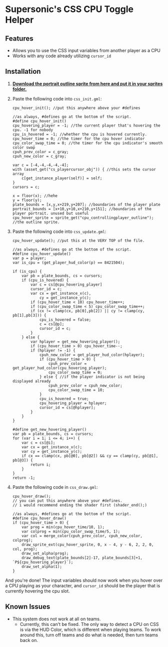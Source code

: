 # Supersonic's CSS CPU Toggle Helper

## Features

- Allows you to use the CSS input variables from another player as a CPU
- Works with any code already utilizing `cursor_id`

## Installation

1. [**Download the portrait outline sprite from here and put it in your sprites folder.**](https://drive.google.com/uc?export=download&id=1xgI92GjiiGxiPSzHy8KAxSSK38wREcBD)

2. Paste the following code into `css_init.gml`:

    ```gml
    cpu_hover_init(); //put this anywhere above your #defines

    //as always, #defines go at the bottom of the script.
    #define cpu_hover_init()
    cpu_hovering_player = -1; //the current player that's hovering the cpu. -1 for nobody
    cpu_is_hovered = -1; //whether the cpu is hovered currently.
    cpu_hover_time = 0; //the timer for the cpu hover indicator
    cpu_color_swap_time = 0; //the timer for the cpu indicator's smooth color swap
    cpuh_prev_color = c_gray;
    cpuh_new_color = c_gray;

    var c = [-4,-4,-4,-4,-4];
    with (asset_get("cs_playercursor_obj")) { //this sets the cursor array
        c[get_instance_player(self)] = self;
    }
    cursors = c;

    x = floor(x); //hehe
    y = floor(y);
    plate_bounds = [x,y,x+219,y+207]; //boundaries of the player plate
    portrait_bounds = [x+10,y+10,x+210,y+151]; //boundaries of the player portrait. unused but useful
    cpu_hover_sprite = sprite_get("cpu_controllingplayer_outline"); //the outline sprite.
    ```

3. Paste the following code into `css_update.gml`:

    ```gml
    cpu_hover_update(); //put this at the VERY TOP of the file.

    //as always, #defines go at the bottom of the script.
    #define cpu_hover_update()
    var p = player;
    var is_cpu = (get_player_hud_color(p) == 8421504);

    if (is_cpu) {
        var pb = plate_bounds, cs = cursors;
        if (cpu_is_hovered) {
            var c = cs[@cpu_hovering_player]
            cursor_id = c;
            var cx = get_instance_x(c),
                cy = get_instance_y(c);
            if (cpu_hover_time < 10) cpu_hover_time++;
            if (cpu_color_swap_time < 5) cpu_color_swap_time++;
            if (cx != clamp(cx, pb[0],pb[2]) || cy != clamp(cy, pb[1],pb[3])) {
                cpu_is_hovered = false;
                c = cs[@p];
                cursor_id = c;
            }
        } else {
            var hplayer = get_new_hovering_player();
            if (cpu_hover_time > 0) cpu_hover_time--;
            if (hplayer != -1) {
                cpuh_new_color = get_player_hud_color(hplayer);
                if (cpu_hover_time > 0) {
                    cpuh_prev_color = get_player_hud_color(cpu_hovering_player);
                    cpu_color_swap_time = 0;
                } else { //if the player indicator is not being displayed already
                    cpuh_prev_color = cpuh_new_color;
                    cpu_color_swap_time = 10;
                }
                cpu_is_hovered = true;
                cpu_hovering_player = hplayer;
                cursor_id = cs[@hplayer];
            }
        }
    }

    #define get_new_hovering_player()
    var pb = plate_bounds, cs = cursors;
    for (var i = 1; i <= 4; i++) {
        var c = cs[@i];
        var cx = get_instance_x(c);
        var cy = get_instance_y(c);
        if cx == clamp(cx, pb[@0], pb[@2]) && cy == clamp(cy, pb[@1], pb[@3]) {
            return i;
        } 
    }
    return -1;
    ```

4. Paste the following code in `css_draw.gml`:

    ```gml
    cpu_hover_draw(); 
    // you can put this anywhere above your #defines.
    // i would recommend ending the shader first (shader_end();)

    //as always, #defines go at the bottom of the script.
    #define cpu_hover_draw()
    if (cpu_hover_time > 0) {
        var prog = min(cpu_hover_time/10, 1);
        var colprog = min(cpu_color_swap_time/5, 1);
        var col = merge_color(cpuh_prev_color, cpuh_new_color, colprog);
        draw_sprite_ext(cpu_hover_sprite, 0, x - 4, y - 6, 2, 2, 0, col, prog);
        draw_set_alpha(prog);
        draw_debug_text(plate_bounds[2]-17, plate_bounds[3]+1, `P${cpu_hovering_player}`);
        draw_set_alpha(1);
    }
    ```

And you're done! The input variables should now work when you hover over a CPU playing as your character, and `cursor_id` should be the player that is currently hovering the cpu slot.

## Known Issues

- This system does not work at all on teams.
  - Currently, this can't be fixed. The only way to detect a CPU on CSS is via the HUD Color, which is different when playing teams. To work around this, turn off teams and do what is needed, then turn teams back on.
